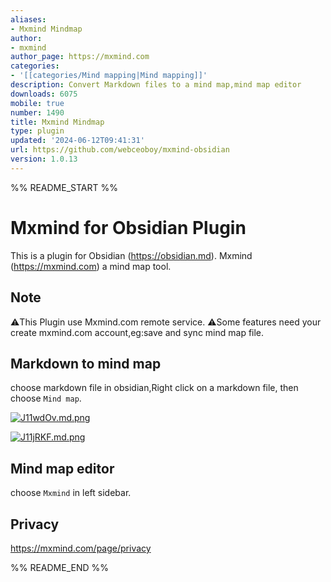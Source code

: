 ```yaml
---
aliases:
- Mxmind Mindmap
author:
- mxmind
author_page: https://mxmind.com
categories:
- '[[categories/Mind mapping|Mind mapping]]'
description: Convert Markdown files to a mind map,mind map editor
downloads: 6075
mobile: true
number: 1490
title: Mxmind Mindmap
type: plugin
updated: '2024-06-12T09:41:31'
url: https://github.com/webceoboy/mxmind-obsidian
version: 1.0.13
---
```


%% README_START %%

# Mxmind for Obsidian  Plugin

This is a plugin for Obsidian (https://obsidian.md).
Mxmind (https://mxmind.com) a mind map tool.


## Note
⚠️This Plugin use Mxmind.com remote service.
⚠️Some features need your create mxmind.com account,eg:save and sync mind map file.

## Markdown to mind map

choose markdown file in obsidian,Right click on a markdown file, then choose `Mind map`.

[![J11wdOv.md.png](https://iili.io/J11wdOv.md.png)](https://freeimage.host/i/J11wdOv)

[![J11jRKF.md.png](https://iili.io/J11jRKF.md.png)](https://freeimage.host/i/J11jRKF)

##  Mind map editor
choose `Mxmind` in left sidebar.

## Privacy
https://mxmind.com/page/privacy




%% README_END %%